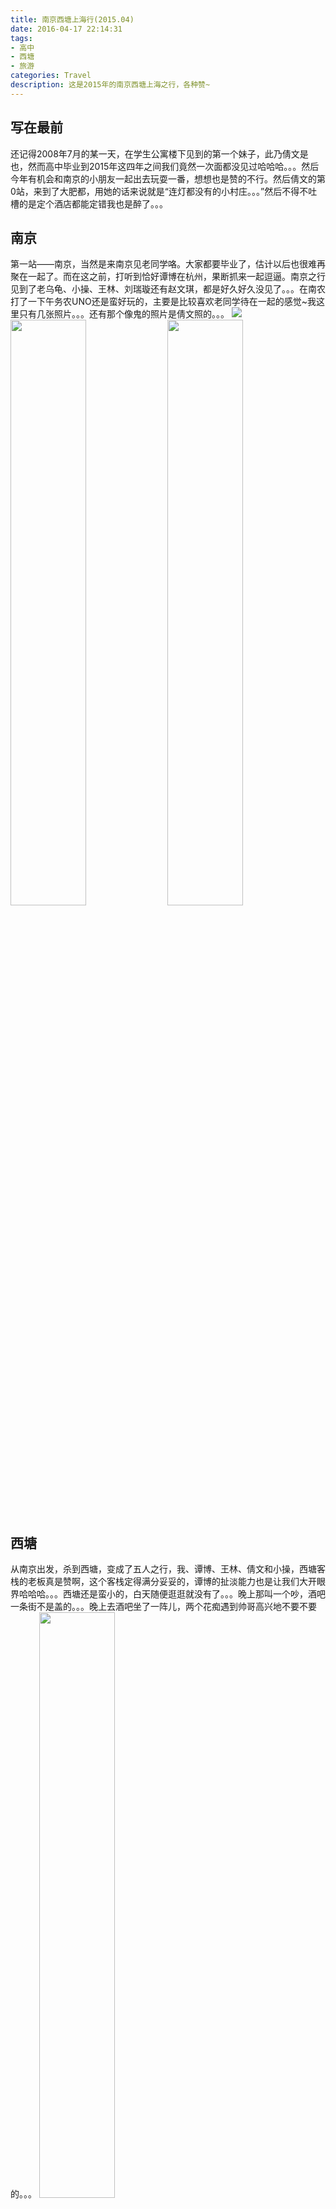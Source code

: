 ```yaml
---
title: 南京西塘上海行(2015.04)
date: 2016-04-17 22:14:31
tags:
- 高中
- 西塘
- 旅游
categories: Travel
description: 这是2015年的南京西塘上海之行，各种赞~
---
```

## 写在最前
  还记得2008年7月的某一天，在学生公寓楼下见到的第一个妹子，此乃倩文是也，然而高中毕业到2015年这四年之间我们竟然一次面都没见过哈哈哈。。。然后今年有机会和南京的小朋友一起出去玩耍一番，想想也是赞的不行。然后倩文的第0站，来到了大肥都，用她的话来说就是“连灯都没有的小村庄。。。”然后不得不吐槽的是定个酒店都能定错我也是醉了。。。

## 南京
  第一站——南京，当然是来南京见老同学咯。大家都要毕业了，估计以后也很难再聚在一起了。而在这之前，打听到恰好谭博在杭州，果断抓来一起逗逼。南京之行见到了老乌龟、小操、王林、刘瑞璇还有赵文琪，都是好久好久没见了。。。在南农打了一下午务农UNO还是蛮好玩的，主要是比较喜欢老同学待在一起的感觉~我这里只有几张照片。。。还有那个像鬼的照片是倩文照的。。。
  ![](http://7xsv9s.com1.z0.glb.clouddn.com/201504_Xitang%2FIMG_3883.jpg)
  <img src="http://7xsv9s.com1.z0.glb.clouddn.com/201504_Xitang%2FIMG_3884.JPG" width="49%">  <img src="http://7xsv9s.com1.z0.glb.clouddn.com/201504_Xitang%2FIMG_3885.JPG" width="49%">

## 西塘
  从南京出发，杀到西塘，变成了五人之行，我、谭博、王林、倩文和小操，西塘客栈的老板真是赞啊，这个客栈定得满分妥妥的，谭博的扯淡能力也是让我们大开眼界哈哈哈。。。西塘还是蛮小的，白天随便逛逛就没有了。。。晚上那叫一个吵，酒吧一条街不是盖的。。。晚上去酒吧坐了一阵儿，两个花痴遇到帅哥高兴地不要不要的。。。
  <img src="http://7xsv9s.com1.z0.glb.clouddn.com/201504_Xitang%2FDSC00563.jpg" width="49%">  <img src="http://7xsv9s.com1.z0.glb.clouddn.com/201504_Xitang%2FDSC00569.jpg" width="49%">
  <img src="http://7xsv9s.com1.z0.glb.clouddn.com/201504_Xitang%2FIMG_3881.JPG" width="49%">  <img src="http://7xsv9s.com1.z0.glb.clouddn.com/201504_Xitang%2FDSC00567.JPG" width="49%">
  <img src="http://7xsv9s.com1.z0.glb.clouddn.com/201504_Xitang%2FDSC00583.jpg" width="49%">  <img src="http://7xsv9s.com1.z0.glb.clouddn.com/201504_Xitang%2FIMG_3930.JPG" width="49%">
  <img src="http://7xsv9s.com1.z0.glb.clouddn.com/201504_Xitang%2FIMG_3917.JPG" width="49%">  <img src="http://7xsv9s.com1.z0.glb.clouddn.com/201504_Xitang%2FIMG_3931.JPG" width="49%">
  <img src="http://7xsv9s.com1.z0.glb.clouddn.com/201504_Xitang%2FIMG_3941.JPG" width="49%">  <img src="http://7xsv9s.com1.z0.glb.clouddn.com/201504_Xitang%2FIMG_3943.JPG" width="49%">

  <img src="http://7xsv9s.com1.z0.glb.clouddn.com/201504_Xitang%2FDSC00584.JPG" width="49%">  <img src="http://7xsv9s.com1.z0.glb.clouddn.com/201504_Xitang%2FDSC00581.JPG" width="49%">
  <img src="http://7xsv9s.com1.z0.glb.clouddn.com/201504_Xitang%2FDSC00580.JPG" width="49%">  <img src="http://7xsv9s.com1.z0.glb.clouddn.com/201504_Xitang%2FDSC00577.JPG" width="49%">
  
  ![](http://7xsv9s.com1.z0.glb.clouddn.com/201504_Xitang%2FDSC00587.JPG)
  ![](http://7xsv9s.com1.z0.glb.clouddn.com/201504_Xitang%2FDSC00589.JPG)
  ![](http://7xsv9s.com1.z0.glb.clouddn.com/201504_Xitang%2FIMG_3945_all.jpg)

  <img src="http://7xsv9s.com1.z0.glb.clouddn.com/201504_Xitang%2FDSC00615.JPG" width="49%">  <img src="http://7xsv9s.com1.z0.glb.clouddn.com/201504_Xitang%2FIMG_3886.JPG" width="49%">
  <img src="http://7xsv9s.com1.z0.glb.clouddn.com/201504_Xitang%2FDSC00593.JPG" width="49%">  <img src="http://7xsv9s.com1.z0.glb.clouddn.com/201504_Xitang%2FIMG_3933.JPG" width="49%">

  <img src="http://7xsv9s.com1.z0.glb.clouddn.com/201504_Xitang%2FIMG_3894.JPG" width="49%">  <img src="http://7xsv9s.com1.z0.glb.clouddn.com/201504_Xitang%2FIMG_3892.JPG" width="49%">
  <img src="http://7xsv9s.com1.z0.glb.clouddn.com/201504_Xitang%2FIMG_3897.JPG" width="49%">  <img src="http://7xsv9s.com1.z0.glb.clouddn.com/201504_Xitang%2FIMG_3914.JPG" width="49%">
  <img src="http://7xsv9s.com1.z0.glb.clouddn.com/201504_Xitang%2FIMG_3937.JPG" width="49%">  <img src="http://7xsv9s.com1.z0.glb.clouddn.com/201504_Xitang%2FIMG_3899.JPG" width="49%">
  <img src="http://7xsv9s.com1.z0.glb.clouddn.com/201504_Xitang%2FIMG_3919.JPG" width="49%">  <img src="http://7xsv9s.com1.z0.glb.clouddn.com/201504_Xitang%2FIMG_3935.JPG" width="49%">
  ![](http://7xsv9s.com1.z0.glb.clouddn.com/201504_Xitang%2FIMG_3939.JPG)

## 上海
  不知道都去了上海多少次了啊哈哈~妥妥的介么多小伙伴~值得一提的是，见到王了了的一瞬间我觉得我又长个儿了哈哈哈。。。上海的活动当然是吃吃吃、闹闹闹咯。。。点名儿点名儿~~~胡小平、王了了、倩文、我、谭博、张宏景、Basin、张乐乐还有小桃红。。。感觉小桃红、张乐乐和Basin之间的梗可以说很久很久了。。。。
  ![](http://7xsv9s.com1.z0.glb.clouddn.com/201504_Xitang%2FIMG_3961.JPG)
  ![](http://7xsv9s.com1.z0.glb.clouddn.com/201504_Xitang%2FIMG_3962.JPG)

## 后记
  也不知道下次去上海是什么时候呢~希望小伙伴们都开开心心、顺顺利利~
